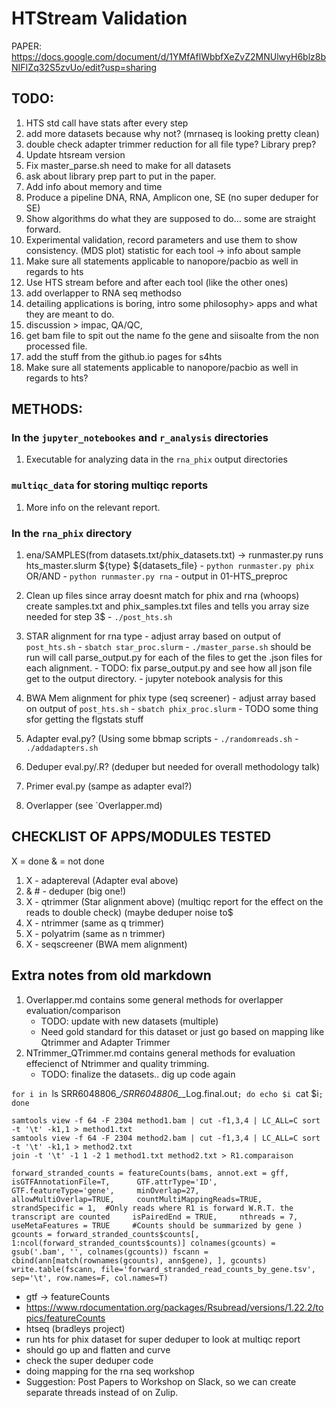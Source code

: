 # HTStream Validation
PAPER: https://docs.google.com/document/d/1YMfAflWbbfXeZvZ2MNUlwyH6blz8bNIFIZq32S5zvUo/edit?usp=sharing

## TODO:
1. HTS std call have stats after every step
1. add more datasets because why not? (mrnaseq is looking pretty clean)
1. double check adapter trimmer reduction for all file type? Library prep?
1. Update htsream version
2. Fix master_parse.sh need to make for all datasets
3. ask about library prep part to put in the paper.
5. Add info about memory and time
6. Produce a pipeline DNA, RNA, Amplicon one, SE (no super deduper for SE)
7. Show algorithms do what they are supposed to do… some are straight forward.
8. Experimental validation, record parameters and use them to show consistency. (MDS plot) statistic for each tool -> info about sample
12. Make sure all statements applicable to nanopore/pacbio as well in regards to hts
13. Use HTS stream before and after each tool (like the other ones)
1. add overlapper to RNA seq methodso
1. detailing applications is boring, intro some philosophy> apps and what they are meant to do.
1. discussion > impac, QA/QC, 
1. get bam file to spit out the name fo the gene and siisoalte from the non processed file. 
1. add the stuff from the github.io pages for s4hts
1. Make sure all statements applicable to nanopore/pacbio as well in regards to hts?

## METHODS:

### In the `jupyter_notebookes` and `r_analysis` directories
1. Executable for analyzing data in the `rna_phix` output directories

### `multiqc_data` for storing multiqc reports
1. More info on the relevant report.

### In the `rna_phix` directory

1. ena/SAMPLES(from datasets.txt/phix_datasets.txt) -> runmaster.py runs hts_master.slurm ${type} ${datasets_file}
        - `python runmaster.py phix` OR/AND
        - `python runmaster.py rna`
        - output in 01-HTS_preproc

2. Clean up files since array doesnt match for phix and rna (whoops) create samples.txt and phix_samples.txt files and tells you array size needed for step 3$
        - `./post_hts.sh`

3. STAR alignment for rna type
        - adjust array based on output of `post_hts.sh`
        - `sbatch star_proc.slurm`
        - `./master_parse.sh` should be run will call parse_output.py for each of the files to get the .json files for each alignment.
        - TODO: fix parse_output.py and see how all json file get to the output directory.
        - jupyter notebook analysis for this


4. BWA Mem alignment for phix type (seq screener)
        - adjust array based on output of `post_hts.sh`
        - `sbatch phix_proc.slurm`
        - TODO some thing sfor getting the flgstats stuff

5. Adapter eval.py? (Using some bbmap scripts
        - `./randomreads.sh`
        - `./addadapters.sh`

6. Deduper eval.py/.R? (deduper but needed for overall methodology talk)
7. Primer eval.py (sampe as adapter eval?)
8. Overlapper (see `Overlapper.md)




## CHECKLIST OF APPS/MODULES TESTED
X = done
& = not done

1. X - adaptereval (Adapter eval above)
2. & # - deduper (big one!)
3. X - qtrimmer (Star alignment above) (multiqc report for the effect on the reads to double check) (maybe deduper noise to$
4. X - ntrimmer (same as q trimmer)
5. X - polyatrim (same as n trimmer)
6. X - seqscreener (BWA mem alignment)

## Extra notes from old markdown

1. Overlapper.md contains some general methods for overlapper evaluation/comparison
    - TODO: update with new datasets (multiple)
    - Need gold standard for this dataset or just go based on mapping like Qtrimmer and Adapter Trimmer
2. NTrimmer_QTrimmer.md contains general methods for evaluation effecienct of Ntrimmer and quality trimming. 
    - TODO: finalize the datasets.. dig up code again 


`for i in `ls SRR6048806_*/SRR6048806_*_Log.final.out`; do echo $i `cat $i`; done`

```
samtools view -f 64 -F 2304 method1.bam | cut -f1,3,4 | LC_ALL=C sort -t '\t' -k1,1 > method1.txt
samtools view -f 64 -F 2304 method2.bam | cut -f1,3,4 | LC_ALL=C sort -t '\t' -k1,1 > method2.txt
join -t '\t' -1 1 -2 1 method1.txt method2.txt > R1.comparaison
```

```
forward_stranded_counts = featureCounts(bams, annot.ext = gff,      isGTFAnnotationFile=T,      GTF.attrType='ID',     GTF.featureType='gene',     minOverlap=27,     allowMultiOverlap=TRUE,     countMultiMappingReads=TRUE,     strandSpecific = 1,  #Only reads where R1 is forward W.R.T. the transcript are counted     isPairedEnd = TRUE,     nthreads = 7,     useMetaFeatures = TRUE     #Counts should be summarized by gene )  gcounts = forward_stranded_counts$counts[, 1:ncol(forward_stranded_counts$counts)] colnames(gcounts) = gsub('.bam', '', colnames(gcounts)) fscann = cbind(ann[match(rownames(gcounts), ann$gene), ], gcounts) write.table(fscann, file='forward_stranded_read_counts_by_gene.tsv', sep='\t', row.names=F, col.names=T)
```

- gtf -> featureCounts
- https://www.rdocumentation.org/packages/Rsubread/versions/1.22.2/topics/featureCounts
- htseq (bradleys project)
- run hts for phix dataset for super deduper to look at multiqc report
- should go up and flatten and curve
- check the super deduper code
- doing mapping for the rna seq workshop
- Suggestion:  Post Papers to Workshop on Slack, so we can create separate threads instead of on Zulip.
